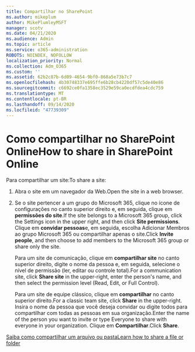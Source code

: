 ```yaml
---
title: Compartilhar no SharePoint
ms.author: mikeplum
author: MikePlumleyMSFT
manager: scotv
ms.date: 04/21/2020
ms.audience: Admin
ms.topic: article
ms.service: o365-administration
ROBOTS: NOINDEX, NOFOLLOW
localization_priority: Normal
ms.collection: Adm_O365
ms.custom: ''
ms.assetid: 62b2c87b-6d09-4654-9bf0-868a5e73b7c7
ms.openlocfilehash: 4b30748337e695ffe6b28cb4220df57c5de40e86
ms.sourcegitcommit: c6692ce0fa1358ec3529e59ca0ecdfdea4cdc759
ms.translationtype: MT
ms.contentlocale: pt-BR
ms.lasthandoff: 09/14/2020
ms.locfileid: "47739309"
---
```

# <a name="how-to-share-in-sharepoint-online"></a><span data-ttu-id="d42a9-102">Como compartilhar no SharePoint Online</span><span class="sxs-lookup"><span data-stu-id="d42a9-102">How to share in SharePoint Online</span></span>

<span data-ttu-id="d42a9-103">Para compartilhar um site:</span><span class="sxs-lookup"><span data-stu-id="d42a9-103">To share a site:</span></span>
  
1. <span data-ttu-id="d42a9-104">Abra o site em um navegador da Web.</span><span class="sxs-lookup"><span data-stu-id="d42a9-104">Open the site in a web browser.</span></span>
    
2. <span data-ttu-id="d42a9-105">Se o site pertencer a um grupo do Microsoft 365, clique no ícone de configurações no canto superior direito e, em seguida, clique em **permissões do site**.</span><span class="sxs-lookup"><span data-stu-id="d42a9-105">If the site belongs to a Microsoft 365 group, click the Settings icon in the upper right, and then click **Site permissions**.</span></span> <span data-ttu-id="d42a9-106">Clique em **convidar pessoas**e, em seguida, escolha Adicionar Membros ao grupo Microsoft 365 ou compartilhar apenas o site.</span><span class="sxs-lookup"><span data-stu-id="d42a9-106">Click **Invite people**, and then choose to add members to the Microsoft 365 group or share only the site.</span></span> 
    
    <span data-ttu-id="d42a9-107">Para um site de comunicação, clique em **compartilhar site** no canto superior direito, digite o nome da pessoa e, em seguida, selecione o nível de permissão (ler, editar ou controle total).</span><span class="sxs-lookup"><span data-stu-id="d42a9-107">For a communication site, click **Share site** in the upper-right, enter the person's name, and then select the permission level (Read, Edit, or Full Control).</span></span> 
    
    <span data-ttu-id="d42a9-108">Para um site de equipe clássico, clique em **compartilhar** no canto superior direito.</span><span class="sxs-lookup"><span data-stu-id="d42a9-108">For a classic team site, click **Share** in the upper-right.</span></span> <span data-ttu-id="d42a9-109">Insira o nome da pessoa que você deseja convidar ou digite todos para compartilhar com todas as pessoas em sua organização.</span><span class="sxs-lookup"><span data-stu-id="d42a9-109">Enter the name of the person you want to invite or type Everyone to share with everyone in your organization.</span></span> <span data-ttu-id="d42a9-110">Clique em **Compartilhar**.</span><span class="sxs-lookup"><span data-stu-id="d42a9-110">Click **Share**.</span></span>
    
[<span data-ttu-id="d42a9-111">Saiba como compartilhar um arquivo ou pasta</span><span class="sxs-lookup"><span data-stu-id="d42a9-111">Learn how to share a file or folder</span></span>](https://go.microsoft.com/fwlink/?linkid=511430)
  

